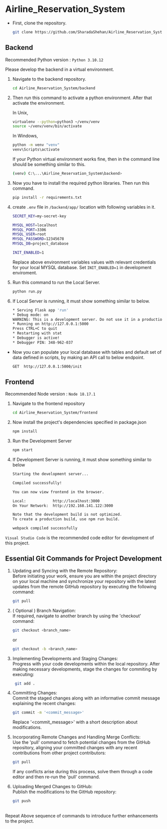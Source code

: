 # Airline_Reservation_System

* First, clone the repository. 
    
    ```bash
    git clone https://github.com/SharadaShehan/Airline_Reservation_System.git
    ```

## Backend
Recommended Python version : `Python 3.10.12`
  
Please develop the backend in a virtual environment.

1) Navigate to the backend repository.

    ```bash
    cd Airline_Reservation_System/backend
    ```

2) Then run this command to activate a python environment. After that activate the environment.

    In Unix,
    ```bash
    virtualenv --python=python3 ~/venv/venv
    source ~/venv/venv/bin/activate
    ```

    In Windows,
    ```bash
    python -m venv "venv"
    venv\Scripts\activate
    ```

    If your Python virtual environment works fine, then in the command line should be something similar to this.
    
    ```bash
    (venv) C:\...\Airline_Reservation_System\backend>
    ```

3) Now you have to install the required python libraries. Then run this command.

    ```bash
    pip install -r requirements.txt
    ```
4) create `.env` file in `/backend/app/` location with following variables in it.

    ```bash
    SECRET_KEY=my-secret-key

    MYSQL_HOST=localhost
    MYSQL_PORT=3306
    MYSQL_USER=root
    MYSQL_PASSWORD=12345678
    MYSQL_DB=project_database

    INIT_ENABLED=1
    ```
    Replace above environment variables values with relevant credentials for your local MYSQL database. Set `INIT_ENABLED=1` in development enviroment.

5) Run this command to run the Local Server.

    ```bash
    python run.py
    ```

6) If Local Server is running, it must show something similar to below.

    ```bash
    * Serving Flask app 'run'
    * Debug mode: on
    WARNING: This is a development server. Do not use it in a production deployment. Use a production WSGI server instead.
    * Running on http://127.0.0.1:5000
    Press CTRL+C to quit
    * Restarting with stat
    * Debugger is active!
    * Debugger PIN: 348-962-037
    ```
* Now you can populate your local database with tables and default set of data defined in scripts, by making an API call to below endpoint.

    ```bash
    GET  http://127.0.0.1:5000/init
    ```

## Frontend
Recommended Node version : `Node 18.17.1`

1) Navigate to the frontend repository

    ```bash
    cd Airline_Reservation_System/frontend
    ```

2) Now install the project's dependencies specified in package.json

    ```bash
    npm install
    ```

3) Run the Development Server

    ```bash
    npm start
    ```

4) If Development Server is running, it must show something similar to below

    ```bash
    Starting the development server...

    Compiled successfully!

    You can now view frontend in the browser.

    Local:            http://localhost:3000
    On Your Network:  http://192.168.141.122:3000

    Note that the development build is not optimized.
    To create a production build, use npm run build.

    webpack compiled successfully
    ```

`Visual Studio Code` is the recommended code editor for development of this project.


## Essential Git Commands for Project Development

1) Updating and Syncing with the Remote Repository:<br>
   Before initiating your work, ensure you are within the project directory on your local machine and synchronize your repository with the latest updates from the remote GitHub repository by executing the following command:

    ```bash
    git pull
    ```


2) ( Optional ) Branch Navigation:<br>
   If required, navigate to another branch by using the 'checkout' command:

    ```bash
    git checkout <branch_name>
    ```
    or 
    ```bash
    git checkout -b <branch_name>
    ```

3) Implementing Developments and Staging Changes:<br>
   Progress with your code developments within the local repository. After making necessary developments, stage the changes for commiting by executing:
   
   ```bash
    git add .
    ```

4) Committing Changes:<br>
   Commit the staged changes along with an informative commit message explaining the recent changes:
   
   ```bash
   git commit -m '<commit_message>'
   ```

   Replace '<commit_message>' with a short description about modifications.

5) Incorporating Remote Changes and Handling Merge Conflicts:<br>
   Use the 'pull' command to fetch potential changes from the GitHub repository, aligning your committed changes with any recent contributions from other project contributors:
   
   ```bash
   git pull
   ```

   If any conflicts arise during this process, solve them through a code editor and then re-run the 'pull' command.

6) Uploading Merged Changes to GitHub:<br>
   Publish the modifications to the GitHub repository:
   
   ```bash
   git push
   ```

<br>
Repeat Above sequence of commands to introduce further enhancements to the project.
